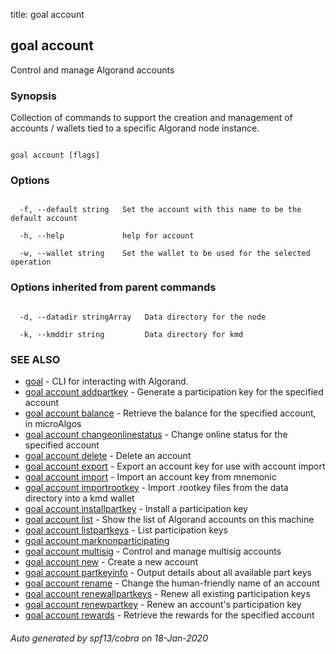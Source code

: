 title: goal account
## goal account



Control and manage Algorand accounts



### Synopsis



Collection of commands to support the creation and management of accounts / wallets tied to a specific Algorand node instance.



```

goal account [flags]

```



### Options



```

  -f, --default string   Set the account with this name to be the default account

  -h, --help             help for account

  -w, --wallet string    Set the wallet to be used for the selected operation

```



### Options inherited from parent commands



```

  -d, --datadir stringArray   Data directory for the node

  -k, --kmddir string         Data directory for kmd

```



### SEE ALSO



* [goal](../../../goal/goal/)	 - CLI for interacting with Algorand.
* [goal account addpartkey](../addpartkey/)	 - Generate a participation key for the specified account
* [goal account balance](../balance/)	 - Retrieve the balance for the specified account, in microAlgos
* [goal account changeonlinestatus](../changeonlinestatus/)	 - Change online status for the specified account
* [goal account delete](../delete/)	 - Delete an account
* [goal account export](../export/)	 - Export an account key for use with account import
* [goal account import](../import/)	 - Import an account key from mnemonic
* [goal account importrootkey](../importrootkey/)	 - Import .rootkey files from the data directory into a kmd wallet
* [goal account installpartkey](../installpartkey/)	 - Install a participation key
* [goal account list](../list/)	 - Show the list of Algorand accounts on this machine
* [goal account listpartkeys](../listpartkeys/)	 - List participation keys
* [goal account marknonparticipating](../marknonparticipating/)
* [goal account multisig](../multisig/multisig/)	 - Control and manage multisig accounts
* [goal account new](../new/)	 - Create a new account
* [goal account partkeyinfo](../partkeyinfo/)	 - Output details about all available part keys
* [goal account rename](../rename/)	 - Change the human-friendly name of an account
* [goal account renewallpartkeys](../renewallpartkeys/)	 - Renew all existing participation keys
* [goal account renewpartkey](../renewpartkey/)	 - Renew an account's participation key
* [goal account rewards](../rewards/)	 - Retrieve the rewards for the specified account


###### Auto generated by spf13/cobra on 18-Jan-2020

